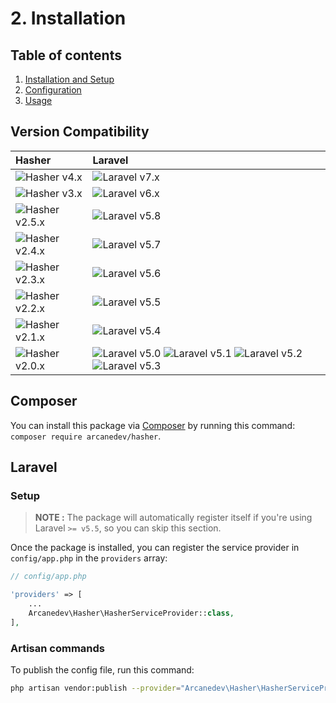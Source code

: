 # 2. Installation

## Table of contents

  1. [Installation and Setup](1-Installation-and-Setup.md)
  2. [Configuration](2-Configuration.md)
  3. [Usage](3-Usage.md)

## Version Compatibility

| Hasher                         | Laravel                                                                                                             |
|:-------------------------------|:--------------------------------------------------------------------------------------------------------------------|
| ![Hasher v4.x][hasher_4_x]     | ![Laravel v7.x][laravel_7_x]                                                                                        |
| ![Hasher v3.x][hasher_3_x]     | ![Laravel v6.x][laravel_6_x]                                                                                        |
| ![Hasher v2.5.x][hasher_2_5_x] | ![Laravel v5.8][laravel_5_8]                                                                                        |
| ![Hasher v2.4.x][hasher_2_4_x] | ![Laravel v5.7][laravel_5_7]                                                                                        |
| ![Hasher v2.3.x][hasher_2_3_x] | ![Laravel v5.6][laravel_5_6]                                                                                        |
| ![Hasher v2.2.x][hasher_2_2_x] | ![Laravel v5.5][laravel_5_5]                                                                                        |
| ![Hasher v2.1.x][hasher_2_1_x] | ![Laravel v5.4][laravel_5_4]                                                                                        |
| ![Hasher v2.0.x][hasher_2_0_x] | ![Laravel v5.0][laravel_5_0] ![Laravel v5.1][laravel_5_1] ![Laravel v5.2][laravel_5_2] ![Laravel v5.3][laravel_5_3] |

[laravel_7_x]:  https://img.shields.io/badge/v7.x-supported-brightgreen.svg?style=flat-square "Laravel v7.x"
[laravel_6_x]:  https://img.shields.io/badge/v6.x-supported-brightgreen.svg?style=flat-square "Laravel v6.x"
[laravel_5_8]:  https://img.shields.io/badge/v5.8-supported-brightgreen.svg?style=flat-square "Laravel v5.8"
[laravel_5_7]:  https://img.shields.io/badge/v5.7-supported-brightgreen.svg?style=flat-square "Laravel v5.7"
[laravel_5_6]:  https://img.shields.io/badge/v5.6-supported-brightgreen.svg?style=flat-square "Laravel v5.6"
[laravel_5_5]:  https://img.shields.io/badge/v5.5-supported-brightgreen.svg?style=flat-square "Laravel v5.5"
[laravel_5_4]:  https://img.shields.io/badge/v5.4-supported-brightgreen.svg?style=flat-square "Laravel v5.4"
[laravel_5_3]:  https://img.shields.io/badge/v5.3-supported-brightgreen.svg?style=flat-square "Laravel v5.3"
[laravel_5_2]:  https://img.shields.io/badge/v5.2-supported-brightgreen.svg?style=flat-square "Laravel v5.2"
[laravel_5_1]:  https://img.shields.io/badge/v5.1-supported-brightgreen.svg?style=flat-square "Laravel v5.1"
[laravel_5_0]:  https://img.shields.io/badge/v5.0-supported-brightgreen.svg?style=flat-square "Laravel v5.0"

[hasher_4_x]:   https://img.shields.io/badge/version-4.*-blue.svg?style=flat-square "Hasher v4.*"
[hasher_3_x]:   https://img.shields.io/badge/version-3.*-blue.svg?style=flat-square "Hasher v3.*"
[hasher_2_5_x]: https://img.shields.io/badge/version-2.5.*-blue.svg?style=flat-square "Hasher v2.5.*"
[hasher_2_4_x]: https://img.shields.io/badge/version-2.4.*-blue.svg?style=flat-square "Hasher v2.4.*"
[hasher_2_3_x]: https://img.shields.io/badge/version-2.3.*-blue.svg?style=flat-square "Hasher v2.3.*"
[hasher_2_2_x]: https://img.shields.io/badge/version-2.2.*-blue.svg?style=flat-square "Hasher v2.2.*"
[hasher_2_1_x]: https://img.shields.io/badge/version-2.1.*-blue.svg?style=flat-square "Hasher v2.1.*"
[hasher_2_0_x]: https://img.shields.io/badge/version-2.0.*-blue.svg?style=flat-square "Hasher v2.0.*"

## Composer

You can install this package via [Composer](http://getcomposer.org/) by running this command: `composer require arcanedev/hasher`.

## Laravel

### Setup

> **NOTE :** The package will automatically register itself if you're using Laravel `>= v5.5`, so you can skip this section.

Once the package is installed, you can register the service provider in `config/app.php` in the `providers` array:

```php
// config/app.php

'providers' => [
    ...
    Arcanedev\Hasher\HasherServiceProvider::class,
],
```

### Artisan commands

To publish the config file, run this command:

```bash
php artisan vendor:publish --provider="Arcanedev\Hasher\HasherServiceProvider"
```
